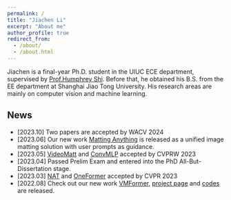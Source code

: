 ```yaml
---
permalink: /
title: "Jiachen Li"
excerpt: "About me"
author_profile: true
redirect_from: 
  - /about/
  - /about.html
---
```


Jiachen is a final-year Ph.D. student in the UIUC ECE department, supervised by [Prof.Humphrey Shi](https://www.honghuishi.com/). Before that, he obtained his B.S. from the EE department at Shanghai Jiao Tong University. His research areas are mainly on computer vision and machine learning. 

News
------
* \[2023.10\] Two papers are accepted by WACV 2024
* \[2023.06\] Our new work [Matting Anything](https://arxiv.org/pdf/2306.05399) is released as a unified image matting solution with user prompts as guidance.
* \[2023.05\] [VideoMatt](https://openaccess.thecvf.com/content/CVPR2023W/MobileAI/papers/Li_VideoMatt_A_Simple_Baseline_for_Accessible_Real-Time_Video_Matting_CVPRW_2023_paper.pdf) and [ConvMLP](https://openaccess.thecvf.com/content/CVPR2023W/WFM/papers/Li_ConvMLP_Hierarchical_Convolutional_MLPs_for_Vision_CVPRW_2023_paper.pdf) accepted by CVPRW 2023
* \[2023.04\] Passed Prelim Exam and entered into the PhD All-But-Dissertation stage.
* \[2023.03\] [NAT](https://arxiv.org/abs/2204.07143) and [OneFormer](https://openaccess.thecvf.com/content/CVPR2023/papers/Jain_OneFormer_One_Transformer_To_Rule_Universal_Image_Segmentation_CVPR_2023_paper.pdf) accepted by CVPR 2023
* \[2022.08\] Check out our new work [VMFormer](https://arxiv.org/abs/2208.12801), [project page]( https://chrisjuniorli.github.io/project/VMFormer/) and [codes](https://github.com/SHI-Labs/VMFormer) are released. 
